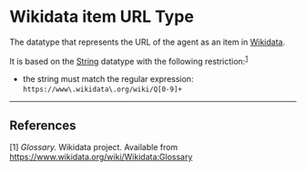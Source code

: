 # Wikidata item URL Type

The datatype that represents the URL of the agent as an item in [Wikidata](https://www.wikidata.org/).

It is based on the [String](../datatypes/String.md) datatype with the following restriction:<sup>[1](#fn1)</sup>
- the string must match the regular expression: `https://www\.wikidata\.org/wiki/Q[0-9]+`

---
## References
<a name="fn1">\[1\]</a> *Glossary.* Wikidata project. Available from https://www.wikidata.org/wiki/Wikidata:Glossary

